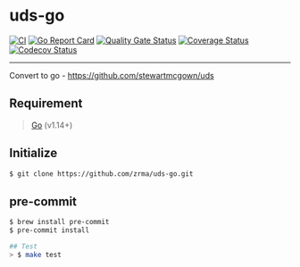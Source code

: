 # uds-go

[![CI](https://github.com/zrma/uds-go/workflows/CI/badge.svg)](https://github.com/zrma/uds-go/actions)
[![Go Report Card](https://goreportcard.com/badge/github.com/zrma/uds-go)](https://goreportcard.com/report/github.com/zrma/uds-go)
[![Quality Gate Status](https://sonarcloud.io/api/project_badges/measure?project=uds-go&metric=alert_status)](https://sonarcloud.io/dashboard?id=uds-go)
[![Coverage Status](https://coveralls.io/repos/github/zrma/uds-go/badge.svg?branch=master)](https://coveralls.io/github/zrma/uds-go?branch=master)
[![Codecov Status](https://codecov.io/gh/zrma/uds-go/branch/master/graphs/badge.svg)](https://codecov.io/gh/zrma/uds-go)

----

Convert to go - https://github.com/stewartmcgown/uds


## Requirement

> [Go](https://golang.org) (v1.14+)

## Initialize

```bash
$ git clone https://github.com/zrma/uds-go.git
```

## pre-commit

```bash
$ brew install pre-commit
$ pre-commit install

## Test
> $ make test
